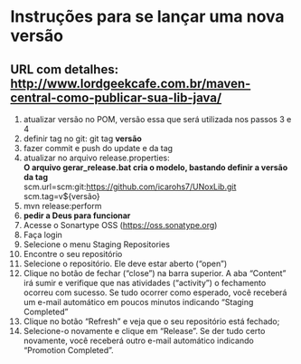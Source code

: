 # Instruções para se lançar uma nova versão
## URL com detalhes: http://www.lordgeekcafe.com.br/maven-central-como-publicar-sua-lib-java/

1. atualizar versão no POM, versão essa que será utilizada nos passos 3 e 4
2. definir tag no git: git tag **versão**
3. fazer commit e push do update e da tag
4. atualizar no arquivo release.properties:<br>
	**O arquivo gerar_release.bat cria o modelo, bastando definir a versão da tag**<br>
	scm.url=scm:git:https://github.com/icarohs7/UNoxLib.git<br>
	scm.tag=v${versão}
5. mvn release:perform
6. **pedir a Deus para funcionar**
7. Acesse o Sonartype OSS (https://oss.sonatype.org)
8. Faça login
9. Selecione o menu Staging Repositories
10. Encontre o seu repositório
11. Selecione o repositório. Ele deve estar aberto (“open”)
12. Clique no botão de fechar (“close”) na barra superior. 
	A aba “Content” irá sumir e verifique que nas atividades (“activity”) o fechamento ocorreu com sucesso.
	Se tudo ocorrer como esperado, você receberá um e-mail automático em poucos minutos indicando “Staging Completed”
13. Clique no botão “Refresh” e veja que o seu repositório está fechado;
14. Selecione-o novamente e clique em “Release”.
	Se der tudo certo novamente, você receberá outro e-mail automático indicando “Promotion Completed”.